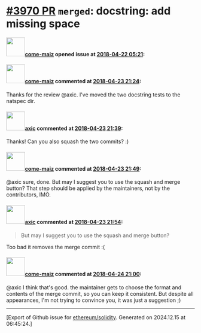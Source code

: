 # [\#3970 PR](https://github.com/ethereum/solidity/pull/3970) `merged`: docstring: add missing space

#### <img src="https://avatars.githubusercontent.com/u/617831?u=b36c07f0703da3bdbef7b3a4ba7fea66ee600875&v=4" width="50">[come-maiz](https://github.com/come-maiz) opened issue at [2018-04-22 05:21](https://github.com/ethereum/solidity/pull/3970):



#### <img src="https://avatars.githubusercontent.com/u/617831?u=b36c07f0703da3bdbef7b3a4ba7fea66ee600875&v=4" width="50">[come-maiz](https://github.com/come-maiz) commented at [2018-04-23 21:24](https://github.com/ethereum/solidity/pull/3970#issuecomment-383728226):

Thanks for the review @axic. I've moved the two docstring tests to the natspec dir.

#### <img src="https://avatars.githubusercontent.com/u/20340?v=4" width="50">[axic](https://github.com/axic) commented at [2018-04-23 21:39](https://github.com/ethereum/solidity/pull/3970#issuecomment-383731907):

Thanks! Can you also squash the two commits? :)

#### <img src="https://avatars.githubusercontent.com/u/617831?u=b36c07f0703da3bdbef7b3a4ba7fea66ee600875&v=4" width="50">[come-maiz](https://github.com/come-maiz) commented at [2018-04-23 21:49](https://github.com/ethereum/solidity/pull/3970#issuecomment-383734297):

@axic sure, done. But may I suggest you to use the squash and merge button? That step should be applied by the maintainers, not by the contributors, IMO.

#### <img src="https://avatars.githubusercontent.com/u/20340?v=4" width="50">[axic](https://github.com/axic) commented at [2018-04-23 21:54](https://github.com/ethereum/solidity/pull/3970#issuecomment-383735720):

> But may I suggest you to use the squash and merge button?

Too bad it removes the merge commit :(

#### <img src="https://avatars.githubusercontent.com/u/617831?u=b36c07f0703da3bdbef7b3a4ba7fea66ee600875&v=4" width="50">[come-maiz](https://github.com/come-maiz) commented at [2018-04-24 21:00](https://github.com/ethereum/solidity/pull/3970#issuecomment-384078233):

@axic I think that's good. the maintainer gets to choose the format and contents of the merge commit, so you can keep it consistent. But despite all appearances, I'm not trying to convince you, it was just a suggestion ;)


-------------------------------------------------------------------------------



[Export of Github issue for [ethereum/solidity](https://github.com/ethereum/solidity). Generated on 2024.12.15 at 06:45:24.]
